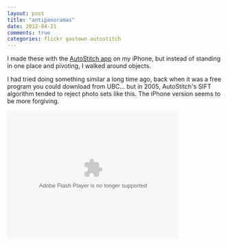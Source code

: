 ```yaml
---
layout: post
title: "antipanoramas"
date: 2012-04-21 
comments: true
categories: flickr gastown autostitch
---
```

I made these with the [AutoStitch app](http://www.cloudburstresearch.com/autostitch/autostitch.html) on my iPhone, but instead of standing in one place and pivoting, I walked around objects. 

I had tried doing something similar a long time ago, back when it was a free program you could download from UBC... but in 2005, AutoStitch's SIFT algorithm tended to reject photo sets like this. The iPhone version seems to be more forgiving.

<object width="400" height="300"> <param name="flashvars" value="offsite=true&lang=en-us&page_show_url=%2Fphotos%2Fbrevity%2Fsets%2F72157629869156791%2Fshow%2F&page_show_back_url=%2Fphotos%2Fbrevity%2Fsets%2F72157629869156791%2F&set_id=72157629869156791&jump_to="></param> <param name="movie" value="http://www.flickr.com/apps/slideshow/show.swf?v=124984"></param> <param name="allowFullScreen" value="true"></param><embed type="application/x-shockwave-flash" src="http://www.flickr.com/apps/slideshow/show.swf?v=124984" allowFullScreen="true" flashvars="offsite=true&lang=en-us&page_show_url=%2Fphotos%2Fbrevity%2Fsets%2F72157629869156791%2Fshow%2F&page_show_back_url=%2Fphotos%2Fbrevity%2Fsets%2F72157629869156791%2F&set_id=72157629869156791&jump_to=" width="400" height="300"></embed></object></object>
